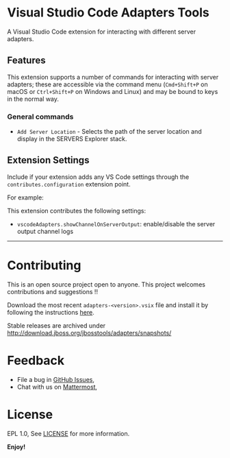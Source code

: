 # Visual Studio Code Adapters Tools

A Visual Studio Code extension for interacting with different server adapters.

## Features

This extension supports a number of commands for interacting with server adapters; these are accessible via the command menu (`Cmd+Shift+P` on macOS or `Ctrl+Shift+P` on Windows and Linux) and may be bound to keys in the normal way.

### General commands

   * `Add Server Location` - Selects the path of the server location and display in the SERVERS Explorer stack.

## Extension Settings

Include if your extension adds any VS Code settings through the `contributes.configuration` extension point.

For example:

This extension contributes the following settings:

* `vscodeAdapters.showChannelOnServerOutput`: enable/disable the server output channel logs

-----------------------------------------------------------------------------------------------------------
Contributing
===============
This is an open source project open to anyone. This project welcomes contributions and suggestions !!

Download the most recent `adapters-<version>.vsix` file and install it by following the instructions [here](https://code.visualstudio.com/docs/editor/extension-gallery#_install-from-a-vsix). 

Stable releases are archived under http://download.jboss.org/jbosstools/adapters/snapshots/

Feedback
===============
* File a bug in [GitHub Issues](https://github.com/mohitsuman/adapters-vscode/issues),
* Chat with us on [Mattermost](https://chat.openshift.io/developers/channels/adapters),

License
===============
EPL 1.0, See [LICENSE](LICENSE) for more information.

**Enjoy!**
